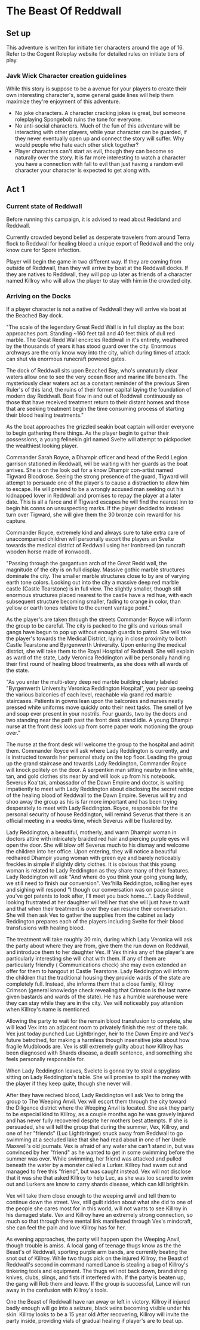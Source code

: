 # The Beast Of Reddwall

## Set up

This adventure is written for initiate tier characters around the age of 16. Refer to the Cogent Roleplay website for detailed rules on initiate tiers of play.

### Javk Wick Character creation guidelines

While this story is suppose to be a avenue for your players to create their own interesting character's, some general guide lines will help them maximize they're enjoyment of this adventure.

- No joke characters. A character cracking jokes is great, but someone roleplaying Spongebob ruins the tone for everyone.
- No anti-social characters. Much of the fun of this adventure will be interacting with other players, while your character can be guarded, if they never eventually open up and connect the story will suffer. Why would people who hate each other stick together?
- Player characters can't start as evil, though they can become so naturally over the story. It is far more interesting to watch a character you have a connection with fall to evil than just having a random evil character your character is expected to get along with.

## Act 1

### Current state of Reddwall

Before running this campaign, it is advised to read about Reddland and Reddwall.

Currently crowded beyond belief as desperate travelers from around Terra flock to Reddwall for healing blood a unique export of Reddwall and the only know cure for Spore infection.

Player will begin the game in two different way. If they are coming from outside of Reddwall, than they will arrive by boat at the Reddwall docks. If they are natives to Reddwall, they will pop up later as friends of a character named Killroy who will allow the player to stay with him in the crowded city.

### Arriving on the Docks

If a player character is not a native of Reddwall they will arrive via boat at the Beached Bay dock. 

"The scale of the legendary Great Redd Wall is in full display as the boat approaches port. Standing ~160 feet tall and 40 feet thick of dull red marble. The Great Redd Wall encircles Reddwall in it's entirety, weathered by the thousands of years it has stood guard over the city. Enormous archways are the only know way into the city, which during times of attack can shut via enormous runecraft powered gates.

The dock of Reddwall sits upon Beached Bay, who's unnaturally clear waters allow one to see the very ocean floor and marine life beneath. The mysteriously clear waters act as a constant reminder of the previous Siren Ruler's of this land, the ruins of their former capital laying the foundation of modern day Reddwall. Boat flow in and out of Reddwall continuously as those that have received treatment return to their distant homes and those that are seeking treatment begin the time consuming process of starting their blood healing treatments."

As the boat approaches the grizzled seakin boat captain will order everyone to begin gathering there things. As the player begin to gather their possessions, a young felinekin girl named Svelte will attempt to pickpocket the wealthiest looking player.

Commander Sarah Royce, a Dhampir officer and head of the Redd Legion garrison stationed in Reddwall, will be waiting with her guards as the boat arrives. She is on the look out for a know Dhampir con-artist named Tigward Bloodrose. Seeing the strong presence of the guard, Tigward will attempt to persuade one of the player's to cause a distraction to allow him to escape. He will pretend to be a wrongly accused man seeking out his kidnapped lover in Reddwall and promises to repay the player at a later date. This is all a farce and if Tigward escapes he will find the nearest inn to begin his conns on unsuspecting marks. If the player decided to instead turn over Tigward, she will give them the 30 bronze coin reward for his capture.

Commander Royce, extremely kind and always sure to take extra care of unaccompanied children will personally escort the players an Svelte towards the medical district of Reddwall using her Ironbreed (an runcraft wooden horse made of ironwood).

"Passing through the gargantuan arch of the Great Redd wall, the magnitude of the city is on full display. Massive gothic marble structures dominate the city. The smaller marble structures close to by are of varying earth tone colors. Looking out into the city a massive deep red marble castle (Castle Tearstone) is in full view. The slightly smaller, though still enormous structures placed nearest to the castle have a red hue, with each subsequent structure becoming smaller, fading to orange in color, than yellow or earth tones relative to the current vantage point."

As the player's are taken through the streets Commander Royce will inform the group to be careful. The city is packed to the gills and various small gangs have begun to pop up without enough guards to patrol. She will take the player's towards the Medical District, laying in close proximity to both Castle Tearstone and Byrgenwerth University. Upon entering the medical district, she will take them to the Royal Hospital of Reddwall. She will explain as ward of the state, Lady Veronica Reddington will be personally handling their first round of healing blood treatments, as she does with all wards of the state.

"As you enter the multi-story deep red marble building clearly labeled "Byrgenwerth University Veronica Reddington Hospital", you pear up seeing the various balconies of each level, reachable via grand red marble staircases. Patients in gowns lean upon the balconies and nurses neatly pressed white uniforms move quickly onto their next tasks. The smell of lye and soap ever present in your nostrils. Four guards, two by the doors and two standing near the path past the front desk stand idle. A young Dhampir nurse at the front desk looks up from some paper work motioning the group over."

The nurse at the front desk will welcome the group to the hospital and admit them. Commander Royce will ask where Lady Reddington is currently, and is instructed towards her personal study on the top floor. Leading the group up the grand staircase and towards Lady Reddington, Commander Royce will knock politely on the door. A serpentkin man sitting nearby in fine white, tan, and gold clothes sits near by and will look up from his notebook. Severus Koa'tak, ambassador of the Dawn Empire and doctor, is waiting impatiently to meet with Lady Reddington about disclosing the secret recipe of the healing blood of Reddwall to the Dawn Empire. Severus will try and shoo away the group as his is far more important and has been trying desperately to meet with Lady Reddington. Royce, responsible for the personal security of house Reddington, will remind Severus that there is an official meeting in a weeks time, which Severus will be flustered by.

Lady Reddington, a beautiful, motherly, and warm Dhampir woman in doctors attire with intricately braided red hair and piercing purple eyes will open the door. She will blow off Severus much to his dismay and welcome the children into her office. Upon entering, they will notice a beautiful redhaired Dhampir young woman with green eye and barely noticeably freckles in simple if slightly dirty clothes. It is obvious that this young woman is related to Lady Reddington as they share many of their features. Lady Reddington will ask "And where do you think your going young lady, we still need to finish our conversion". Vex'hilla Reddington, rolling her eyes and sighing will respond "I though our conversation was on pause since you've got patents to look after, I'll meet you back home...". Lady Reddwall, looking frustrated at her daughter will tell her that she will just have to wait and that when their treatment is over they can resume their conversation. She will then ask Vex to gather the supplies from the cabinet as lady Reddington prepares each of the players including Svelte for their blood transfusions with healing blood.

The treatment will take roughly 30 min, during which Lady Veronica will ask the party about where they are from, give them the run down on Reddwall, and introduce them to her daughter Vex. If Vex thinks any of the player's are particularly interesting she will chat with them. If any of them are particularly friendly ( Communications check) she may even extended an offer for them to hangout at Castle Tearstone. Lady Reddington will inform the children that the traditional housing they provide wards of the state are completely full. Instead, she informs them that a close family, Killroy Crimson (general knowledge check revealing that Crimson is the last name given bastards and wards of the state). He has a humble warehouse were they can stay while they are in the city. Vex will noticeably pay attention when Killroy's name is mentioned.

Allowing the party to wait for the remain blood transfusion to complete, she will lead Vex into an adjacent room to privately finish the rest of there talk. Vex just today punched Luc Lightbringer, heir to the Dawn Empire and Vex's future betrothed, for making a harmless though insensitive joke about how fragile Mudbloods are. Vex is still extremely guilty about how Killroy has been diagnosed with Shards disease, a death sentence, and something she feels personally responsible for.

When Lady Reddington leaves, Svelete is gonna try to steal a spyglass sitting on Lady Reddington's table. She will promise to split the money with the player if they keep quite, though she never will.

After they have recived blood, Lady Reddington will ask Vex to bring the group to The Weeping Anvil. Vex will escort them through the city toward the Diligence district where the Weeping Anvil is located. She ask they party to be especial kind to Killroy, as a couple months ago he was gravely injured and has never fully recovered despite her mothers best attempts. If she is persuaded, she will tell the group that during the summer, Vex, Killroy, and one of her "friends" (Luc Lightbringer) snuck away from Reddwall to go swimming at a secluded lake that she had read about in one of her Uncle Maxwell's old journals. Vex is afraid of any water she can't stand in, but was convinced by her "friend" as he wanted to get in some swimming before the summer was over. While swimming, her friend was attacked and pulled beneath the water by a monster called a Lurker. Killroy had swam out and managed to free this "friend", but was caught instead. Vex will not disclose that it was she that asked Killroy to help Luc, as she was too scared to swim out and Lurkers are know to carry shards disease, which can kill brightkin.

Vex will take them close enough to the weeping anvil and tell them to continue down the street. Vex, still guilt ridden about what she did to one of the people she cares most for in this world, will not wants to see Killroy in his damaged state. Vex and Killroy have an extremely strong connection, so much so that through there mental link manifested through Vex's mindcraft, she can feel the pain and love Killroy has for her.

As evening approaches, the party will happen upon the Weeping Anvil, though trouble is amiss. A local gang of teenage thugs know as the the Beast's of Reddwall, sporting purple arm bands, are currently beating the snot out of Killroy. While two thugs pick on the injured Killroy, the Beast of Reddwall's second in command named Lance is stealing a bag of Killroy's tinkering tools and equipment. The thugs will not back down, brandishing knives, clubs, slings, and fists if interfered with. If the party is beaten up, the gang will Rob them and leave. If the group is successful, Lance will run away in the confusion with Killroy's tools.

One the Beast of Reddwall have ran away or left in victory. Killroy if injured badly enough will go into a seizure, black veins becoming visible under his skin. Killroy looks to be a 15 year old After recovering, Killroy will invite the party inside, providing vials of gradual healing if player's are to beat up. 

